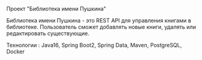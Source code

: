Проект "Библиотека имени Пушкина"


Библиотека имени Пушкина - это REST API для управления книгами в библиотеке. Пользователь сможет добавлять новые книги, удалять или редактировать существующие.

Технологии : Java16, Spring Boot2, Spring Data, Maven, PostgreSQL, Docker
